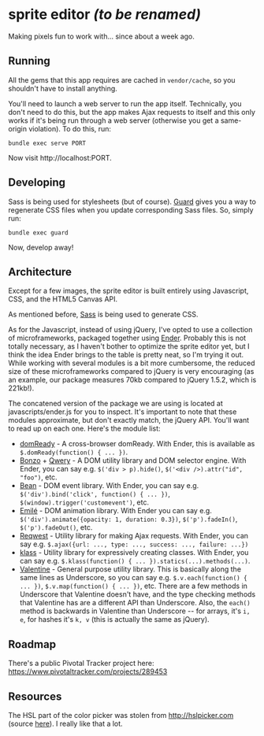# sprite editor *(to be renamed)*

Making pixels fun to work with... since about a week ago.

## Running

All the gems that this app requires are cached in `vendor/cache`, so you shouldn't have to install anything.

You'll need to launch a web server to run the app itself. Technically, you don't need to do this, but the app makes Ajax requests to itself and this only works if it's being run through a web server (otherwise you get a same-origin violation). To do this, run:

    bundle exec serve PORT

Now visit http://localhost:PORT.

## Developing

Sass is being used for stylesheets (but of course). [Guard](http://github.com/guard/guard) gives you a way to regenerate CSS files when you update corresponding Sass files. So, simply run:

    bundle exec guard

Now, develop away!

## Architecture

Except for a few images, the sprite editor is built entirely using Javascript, CSS, and the HTML5 Canvas API.

As mentioned before, [Sass](http://sass-lang.org) is being used to generate CSS.

As for the Javascript, instead of using jQuery, I've opted to use a collection of microframeworks, packaged together using [Ender](http://ender.no.de). Probably this is not totally necessary, as I haven't bother to optimize the sprite editor yet, but I think the idea Ender brings to the table is pretty neat, so I'm trying it out. While working with several modules is a bit more cumbersome, the reduced size of these microframeworks compared to jQuery is very encouraging (as an example, our package measures 70kb compared to jQuery 1.5.2, which is 221kb!).

The concatened version of the package we are using is located at javascripts/ender.js for you to inspect. It's important to note that these modules approximate, but don't exactly match, the jQuery API. You'll want to read up on each one. Here's the module list:

* [domReady](http://github.com/ded/domready) - A cross-browser domReady. With Ender, this is available as `$.domReady(function() { ... })`.
* [Bonzo](http://github.com/ded/bonzo) + [Qwery](http://github.com/ded/qwery) - A DOM utility library and DOM selector engine. With Ender, you can say e.g. `$('div > p).hide()`, `$('<div />).attr("id", "foo")`, etc.
* [Bean](http://github.com/ded/bean) - DOM event library. With Ender, you can say e.g. `$('div').bind('click', function() { ... })`, `$(window).trigger('customevent')`, etc.
* [Emilé](http://github.com/madrobby/emile) - DOM animation library. With Ender you can say e.g. `$('div').animate({opacity: 1, duration: 0.3})`, `$('p').fadeIn()`, `$('p').fadeOut()`, etc.
* [Reqwest](http://github.com/ded/reqwest) - Utility library for making Ajax requests. With Ender, you can say e.g. `$.ajax({url: ..., type: ..., success: ..., failure: ...})`
* [klass](http://github.com/ded/klass) - Utility library for expressively creating classes. With Ender, you can say e.g. `$.klass(function() { ... }).statics(...).methods(...)`.
* [Valentine](http://github.com/ded/valentine) - General purpose utility library. This is basically along the same lines as Underscore, so you can say e.g. `$.v.each(function() { ... })`, `$.v.map(function() { ... })`, etc. There are a few methods in Underscore that Valentine doesn't have, and the type checking methods that Valentine has are a different API than Underscore. Also, the `each()` method is backwards in Valentine than Underscore -- for arrays, it's `i, e`, for hashes it's `k, v` (this is actually the same as jQuery).

## Roadmap

There's a public Pivotal Tracker project here: <https://www.pivotaltracker.com/projects/289453>

## Resources

The HSL part of the color picker was stolen from http://hslpicker.com (source [here](https://github.com/imathis/hsl-color-picker/)). I really like that a lot.